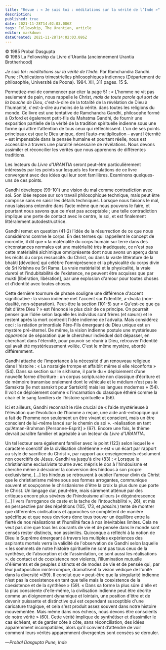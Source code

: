 ```yaml
---
title: "Revue : « Je suis toi : méditations sur la vérité de l’Inde »"
description: 
published: true
date: 2021-11-28T14:02:03.086Z
tags: Fellowship, The Urantian, article
editor: markdown
dateCreated: 2021-11-28T14:02:03.086Z
---
```


<p class="v-card v-sheet theme--light grey lighten-3 px-2">© 1985 Probal Dasgupta<br>© 1985 La Fellowship du Livre d'Urantia (anciennement Urantia Brotherhood)</p>


_Je suis toi : méditations sur la vérité de l'Inde._ Par Ramchandra Gandhi. Pune : Publications trimestrielles philosophiques indiennes (Département de philosophie, Université de Poona). 1984. XII, 311 pages. 15 $.

Permettez-moi de commencer par citer la page 51 : « L'homme ne vit pas seulement de pain, nous rappelle le Christ, _mais de toute parole qui sort de la bouche de Dieu_, c'est-à-dire de la totalité de la révélation de Dieu à l'humanité, c'est-à-dire au moins de la vérité. dans toutes les religions du monde. Ce livre est une tentative de Ramchandra Gandhi, philosophe formé à Oxford et également petit-fils du Mahatma Gandhi, de fournir une exposition partielle de la vérité de la tradition spirituelle indienne sous une forme qui attire l'attention de tous ceux qui réfléchissent. L’un de ses points principaux est que le Dieu unique, dont l’auto-multiplication – avant l’éternité – est impensable dans la pensée humaine et pourtant réelle, nous est accessible à travers une pluralité nécessaire de révélations. Nous devons assimiler et réconcilier les vérités que nous apprenons de différentes traditions.

Les lecteurs du _Livre d'URANTIA_ seront peut-être particulièrement intéressés par les points sur lesquels les formulations de ce livre convergent avec des idées qui leur sont familières. Examinons quelques-uns de ces points.

Gandhi développe (99-101) une vision du mal comme contradiction avec soi. Son idée repose sur son travail philosophique technique, mais peut être comprise sans en saisir les détails techniques. Lorsque nous faisons le mal, nous laissons entendre dans l’acte même que nous pouvons le faire, et pourtant nous savons que ce n’est pas acceptable ; une telle contradiction implique une perte de contact avec le centre, le soi, et est finalement littéralement autodestructrice.

Gandhi remet en question (41-2) l’idée de la résurrection de ce que nous considérons comme le corps. En des termes qui rappellent le concept de morontie, il dit que « la matérialité du corps humain sur terre dans des circonstances normales est une matérialité très inadéquate, ce n'est pas cette matérialité alchimique omniprésente dont nous avons un aperçu dans les récits du corps ressuscité. du Christ, ou dans la vaste littérature de la bhakti [dévotion] qui célèbre l'omniprésence et la physicalité du corps divin de Sri Krishna ou Sri Rama. La vraie matérialité et la physicalité, la vraie dureté et l'indubitabilité de l'existence, ne peuvent être acquises que par mukti [libération, libération], par une explosion d'amour pour toutes choses et d'identité avec toutes choses.

Cette dernière tournure de phrase souligne une différence d'accent significative : la vision indienne met l'accent sur l'identité, a-dvaita (non-dualité, non-séparation). Peut-être la section (101-5) sur « Qu'est-ce que ça fait d'être Dieu ? » est l’énoncé le plus clair de ce principe. On pourrait penser que l’idée selon laquelle les individus sont frères (et sœurs) et le restent après la mort contredit l’idée indienne de l’advaita. Mais considérez ceci : la relation primordiale Père-Fils émergeant du Dieu unique est un mystère pré-éternel. De même, la vision indienne postule une mystérieuse _apparence_ de séparation que le chercheur individuel doit dépasser, en cherchant dans l'éternité, pour pouvoir se réunir à Dieu, retrouver l'identité qui avait été mystérieusement voilée. C'est le même mystère, abordé différemment.

Gandhi attache de l'importance à la nécessité d'un renouveau religieux dans l'histoire : « La nostalgie trompe et affaiblit même si elle réconforte » (54). Dans sa section sur le sikhisme, il parle du « déploiement d’une nouvelle forme d’écriture : un corpus scripturaire non classique d’écriture et de mémoire transmise oralement dont le véhicule et le médium n’est pas le Samskrta [le mot sanskrit pour Sartskrit] mais les langues modernes » (54). Il voit ce déploiement comme « l’incarnation du classique éthéré comme la chair et le sang familiers de l’histoire spirituelle » (56).

Ici et ailleurs, Gandhi reconnaît le rôle crucial de « l’aide mystérieuse à l’élévation que l’évolution de l’homme a reçue, une aide anti-entropique qui a fait de l’homme non seulement un être vivant et conscient, mais un être conscient de lui-même lancé sur le chemin de soi ». -réalisation en tant qu'Atman-Brahman [Personne-Esprit] » (67). Encore une fois, le thème devrait paraître familier et agréable à un lecteur du _Livre d'URANTIA_.

Un tel lecteur sera également familier avec le point (123) selon lequel le « caractère coercitif de la civilisation chrétienne » est « un écart par rapport au style de sacrifice du Christ », par rapport aux enseignements résolument non coercitifs de Jésus. Gandhi va jusqu'à dire (83) : « Lorsque le christianisme exclusiviste tourne avec mépris le dos à l'hindouisme et cherche même à déraciner la conversion des hindous à son propre exclusivisme, [...] les hindous se retrouvent à oublier l'amour divin du Christ que le christianisme même sous ses formes arrogantes, communique souvent et soupçonne le christianisme d'être la croix la plus dure que porte le Christ. Un langage dur, peut-être, mais sûrement atténué par des critiques encore plus sévères de l'hindouisme ailleurs (« dégénérescence [...] I vers l'arrogance de caste et la tache de l'intouchabilité », 26), et mis en perspective par des répétitions (105, 173, et _passim_.) tente de montrer que différentes civilisations et approches se complètent de manière spécifique et que nous devrions donc tous trouver un équilibre entre la fierté de nos réalisations et l'humilité face à nos inévitables limites. Cela ne veut pas dire que tous les courants de vie et de pensée dans le monde sont censés rester distincts, non assimilés. Quiconque a réfléchi à la notion de Dieu le Suprême émergeant à travers les multiples expériences des aspirants mortels verra la validité de l'observation de Gandhi selon laquelle « les sommets de notre histoire spirituelle ne sont pas tous ceux de la synthèse, de l'absorption et de l'assimilation, ce sont aussi les réalisations ». de contact et de coexistence non violents, l'illumination mutuelle d'éléments et de peuples distincts et de modes de vie et de pensée qui, par leur juxtaposition ininterrompue, dramatisent la vision védique de l'unité dans la diversité »(59). Il conclut que « peut-être que la singularité indienne n’est pas la coexistence en tant que telle mais la coexistence de la coexistence et de la synthèse » (59). « Dans sa forme la plus sûre d'elle et la plus consciente d'elle-même, la civilisation indienne peut être décrite comme un éloignement dynamique et lointain, une position d'être et de devenir puissante et distinctive qui est cependant susceptible d'une caricature tragique, et cela s'est produit assez souvent dans notre histoire mouvementée. Mais même dans nos échecs, nous devons être conscients de notre vérité » (60). Cette vérité implique de synthétiser et d’assimiler le cas échéant, et de garder côte à côte, sans réconciliation, des idées apparemment incompatibles, alors qu’il convient d’attendre de voir comment leurs vérités apparemment divergentes sont censées se dérouler.

—_Probal Dasgupta_ 
_Pune, Inde_

